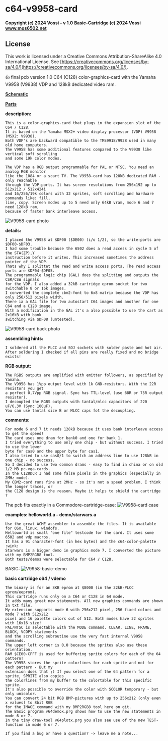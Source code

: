 # c64-v9958-card

**Copyright (c) 2024 Vossi - v 1.0**
**Basic-Cartridge (c) 2024 Vossi**
**www.mos6502.net**

## License
This work is licensed under a Creative Commons Attribution-ShareAlike 4.0
International License. See [https://creativecommons.org/licenses/by-sa/4.0/](https://creativecommons.org/licenses/by-sa/4.0/).

:thumbsup: final pcb version 1.0
C64 (C128) color-graphics-card with the Yamaha V9958 (V9938) VDP and 128kB dedicated video ram.

**[Schematic](https://github.com/vossi1/c64-v9958-card/blob/master/doc/schematics.png)**

**[Parts](https://github.com/vossi1/c64-v9958-card/blob/master/doc/partlist.txt)**

**description:**

    This is a color-graphics-card that plugs in the expansion slot of the C64 / C128.
    It is based on the Yamaha MSX2+ video display processor (VDP) V9958 (MSX2: V9938).
    Both VDP's are backward compatible to the TMS9918/9928 used in many old home computers.
    The V9958 has some additional features compared to the V9938 like vertical soft scrolling
    and some 19k color modes.

    The VDP has a RGB output programmable for PAL or NTSC. You need an analog RGB monitor
    like the 1084 or a scart TV. The V9958-card has 128kB dedicated RAM - only reachable
    through the VDP-ports. It has screen resolutions from 256x192 up to 512x212 / 512x424i
    and 16/256/19k colors with 32 sprites, soft scrolling and hardware commands like: fill,
    line, copy. Screen modes up to 5 need only 64kB vram, mode 6 and 7 need 128kB ram,
    because of faster bank interleave access.

![V9958-card photo](https://github.com/vossi1/c64-v9958-card/blob/master/pictures/cart_front.jpg)

**details:**

    I placed the V9958 at $DF00 ($DE00) (i/o 1/2), so the write-ports are $DF00-$DF03.
    I had some trouble because the 6502 does a read access in cycle 5 of the STA(ZP),Y
    instruction before it writes. This increased sometimes the address pointer of the VDP.
    Thats why I splittet the read and write access ports. The read access ports are $DF04-$DF05.
    The programmable logic chip (GAL) does the splitting and outputs the CSR/CSW signals
    for the VDP. I also added a 32kB cartridge eprom socket for two switchable 8 or 16k images.
    I converted the complete cbm2-font to 6x8 matrix because the VDP has only 256/512 pixels width.
    There ia a GAL file for two autostart C64 images and another for one C64 and a C128 image.
    With a modification in the GAL it's a also possible to use the cart as 2x16kB with bank
    switching via $DF08 (untested).
    
![V9958-card back photo](https://github.com/vossi1/c64-v9958-card/blob/master/pictures/cart_back.jpg)

**assembling hints:**

    I soldered all the PLCC and SOJ sockets with solder paste and hot air.
    After soldering I checked if all pins are really fixed and no bridge exists!

**RGB output:**

    The RGBS outputs are amplified with emitter followers, as specified by Yamaha.
    The V9958 has 1Vpp output level with 1k GND-resistors. With the 22R resistors you get
    a perfect 0,7Vpp RGB signal. Sync has TTL-level (use 68R or 75R output resistor).
    I decoupled the RGBS outputs with tantal/mlcc capacitors of 220 uF/6.3V (Sync 100uF).
    You can use tantal size B or MLCC caps fot the decoupling.

**comments:**

    For mode 6 and 7 it needs 128kB because it uses bank interleave access to get the speed!
    The card uses one dram for bank0 and one for bank 1.
    I tried everything to use only one chip - but without success. I tried to use the lower
    byte for cas0 and the upper byte for cas1.
    I also tried to use cas0/1 to switch an address line to use 128kB in one chip - no success.
    So I decided to use two common drams - easy to find in china or on old 1/2 MB pc-vga-cards.
    In the C128DCR I had some false pixels in the graphics (especially in 2MHz mode).
    My CBM2-card runs fine at 2MHz - so it's not a speed problem. I think the longer traces, or
    the C128 design is the reason. Maybe it helps to shield the cartridge ? 

The pcb fits exactly in a Commodore-cartridge-case:
![V9958-card case](https://github.com/vossi1/c64-v9958-card/blob/master/pictures/cart_cable.jpg)

**examples: helloworld.a - demo/starwars.a**

    Use the great ACME assembler to assemble the files. It is available for OSX, linux, windofs.
    Helloworld is small "one file" testcode for the card. It uses some 6502 and vdp macros.
    It has a 91 character-font (in hex bytes) and the c64-color-palette :wink:
    Starwars is a bigger demo in graphics mode 7. I converted the picture with my BMP2RGB8 tool.
    Both tests/demos were selectable for C64 / C128.

BASIC:
![V9958-basic-demo](https://github.com/vossi1/c64-v9958-card/blob/master/pictures/basic-demo.jpg)

**basic cartridge c64 / vdemo**

    The binary is for an 8KB eprom at $8000 (in the 32kB-PLCC eprom/eeprom).
    This cartridge runs only on a C64 or C128 in 64 mode.
    It adds many great new statements. All new graphics commands are shown in txt file.
    My extension supports mode 6 with 256x212 pixel, 256 fixed colors and mode 7 with 512x212
    pixel and 16 palette colors out of 512. Both modes have 32 sprites with 16x16 size!
    PAL/NTSC is selectable with the MODE command. CLEAR, LINE, FRAME, BLOCK, VCOPY statements
    and the scrolling subroutine use the very fast internal V9958 commands.
    The upper left corner is 0,0 because the sprites also use these orientation.
    RAM $CE00-CFFF is used for buffering sprite colors for each of the 64 pattern!
    The V9958 stores the sprite colorlines for each sprite and not for each pattern - But my
    extension does that ;) If you select one of the 64 pattern for a sprite, SPRITE also copies
    the colorlines from my buffer to the colortable for this specific sprite.
    It's also possible to override the color with SCOLOR temporary - but only unicolor.
    You can convert 24 bit RGB BMP-pictures with up to 256x212 (only even x values) to 8bit RGB
    for the IMAGE command with my BMP2RGB8 tool here on git.
    The Basic program v64demox.prg shows how to use the new statements in mode 6 or 7.
    In the tiny draw-tool v64plotx.prg you also see use of the new TEST-function in mode 6 or 7.

    If you find a bug or have a question? -> leave me a note...
